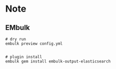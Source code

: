 # Note

## EMbulk

```
# dry run
embulk preview config.yml


# plugin install
embulk gem install embulk-output-elasticsearch
```
